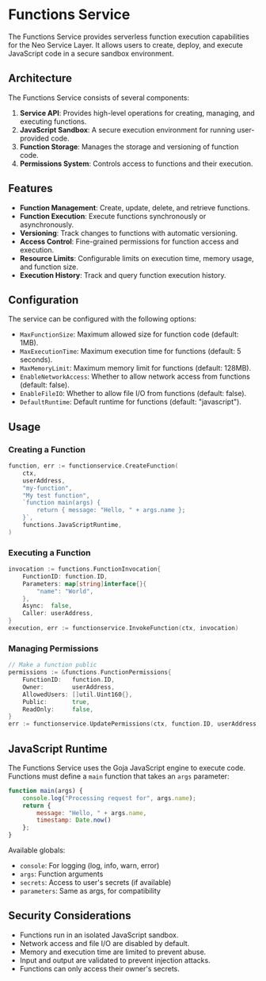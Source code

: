 # Functions Service

The Functions Service provides serverless function execution capabilities for the Neo Service Layer. It allows users to create, deploy, and execute JavaScript code in a secure sandbox environment.

## Architecture

The Functions Service consists of several components:

1. **Service API**: Provides high-level operations for creating, managing, and executing functions.
2. **JavaScript Sandbox**: A secure execution environment for running user-provided code.
3. **Function Storage**: Manages the storage and versioning of function code.
4. **Permissions System**: Controls access to functions and their execution.

## Features

- **Function Management**: Create, update, delete, and retrieve functions.
- **Function Execution**: Execute functions synchronously or asynchronously.
- **Versioning**: Track changes to functions with automatic versioning.
- **Access Control**: Fine-grained permissions for function access and execution.
- **Resource Limits**: Configurable limits on execution time, memory usage, and function size.
- **Execution History**: Track and query function execution history.

## Configuration

The service can be configured with the following options:

- `MaxFunctionSize`: Maximum allowed size for function code (default: 1MB).
- `MaxExecutionTime`: Maximum execution time for functions (default: 5 seconds).
- `MaxMemoryLimit`: Maximum memory limit for functions (default: 128MB).
- `EnableNetworkAccess`: Whether to allow network access from functions (default: false).
- `EnableFileIO`: Whether to allow file I/O from functions (default: false).
- `DefaultRuntime`: Default runtime for functions (default: "javascript").

## Usage

### Creating a Function

```go
function, err := functionservice.CreateFunction(
    ctx,
    userAddress,
    "my-function",
    "My test function",
    `function main(args) {
        return { message: "Hello, " + args.name };
    }`,
    functions.JavaScriptRuntime,
)
```

### Executing a Function

```go
invocation := functions.FunctionInvocation{
    FunctionID: function.ID,
    Parameters: map[string]interface{}{
        "name": "World",
    },
    Async:  false,
    Caller: userAddress,
}
execution, err := functionservice.InvokeFunction(ctx, invocation)
```

### Managing Permissions

```go
// Make a function public
permissions := &functions.FunctionPermissions{
    FunctionID:   function.ID,
    Owner:        userAddress,
    AllowedUsers: []util.Uint160{},
    Public:       true,
    ReadOnly:     false,
}
err := functionservice.UpdatePermissions(ctx, function.ID, userAddress, permissions)
```

## JavaScript Runtime

The Functions Service uses the Goja JavaScript engine to execute code. Functions must define a `main` function that takes an `args` parameter:

```javascript
function main(args) {
    console.log("Processing request for", args.name);
    return {
        message: "Hello, " + args.name,
        timestamp: Date.now()
    };
}
```

Available globals:
- `console`: For logging (log, info, warn, error)
- `args`: Function arguments
- `secrets`: Access to user's secrets (if available)
- `parameters`: Same as args, for compatibility

## Security Considerations

- Functions run in an isolated JavaScript sandbox.
- Network access and file I/O are disabled by default.
- Memory and execution time are limited to prevent abuse.
- Input and output are validated to prevent injection attacks.
- Functions can only access their owner's secrets.
